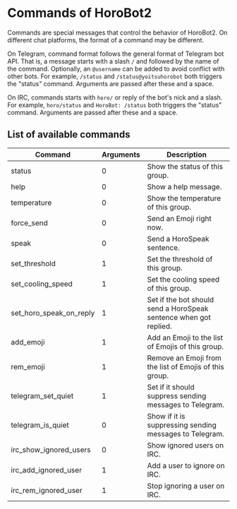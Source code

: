 # Commands of HoroBot2

Commands are special messages that control the behavior of HoroBot2. On different chat platforms, the format of a command may be different.

On Telegram, command format follows the general format of Telegram bot API. That is, a message starts with a slash `/` and followed by the name of the command. Optionally, an `@username` can be added to avoid conflict with other bots. For example, `/status` and `/status@yoitsuhorobot` both triggers the "status" command. Arguments are passed after these and a space.

On IRC, commands starts with `horo/` or reply of the bot's nick and a slash. For example, `horo/status` and `HoroBot: /status` both triggers the "status" command. Arguments are passed after these and a space.

## List of available commands

| Command                 | Arguments | Description                                                       |
| ----------------------- | --------- | ----------------------------------------------------------------- |
| status                  | 0         | Show the status of this group.                                    |
| help                    | 0         | Show a help message.                                              |
| temperature             | 0         | Show the temperature of this group.                               |
| force_send              | 0         | Send an Emoji right now.                                          |
| speak                   | 0         | Send a HoroSpeak sentence.                                        |
| set_threshold           | 1         | Set the threshold of this group.                                  |
| set_cooling_speed       | 1         | Set the cooling speed of this group.                              |
| set_horo_speak_on_reply | 1         | Set if the bot should send a HoroSpeak sentence when got replied. |
| add_emoji               | 1         | Add an Emoji to the list of Emojis of this group.                 |
| rem_emoji               | 1         | Remove an Emoji from the list of Emojis of this group.            |
| telegram_set_quiet      | 1         | Set if it should suppress sending messages to Telegram.           |
| telegram_is_quiet       | 0         | Show if it is suppressing sending messages to Telegram.           |
| irc_show_ignored_users  | 0         | Show ignored users on IRC.                                        |
| irc_add_ignored_user    | 1         | Add a user to ignore on IRC.                                      |
| irc_rem_ignored_user    | 1         | Stop ignoring a user on IRC.                                      |
